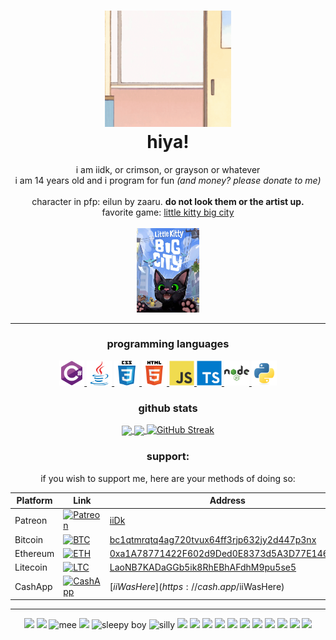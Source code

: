 <h1 align="center"><img src="https://github.com/iiDk-the-actual/iiDk-the-actual/blob/main/byebye.gif?raw=true" width="40%"><br>hiya!</h1>
<p align="center">i am iidk, or crimson, or grayson or whatever<br>i am 14 years old and i program for fun <i>(and money? please donate to me)</i><br><br>
character in pfp: eilun by zaaru. <b>do not look them or the artist up.</b><br>
favorite game: <a href="https://store.steampowered.com/app/1177980/Little_Kitty_Big_City/">little kitty big city<br><br><img src="https://github.com/iiDk-the-actual/iiDk-the-actual/blob/main/lkbc.jpg?raw=true" width="20%"></a></p>

---

<h3 align="center">programming languages</h3>  
<p align="center">  
  <a href="https://www.w3schools.com/cs/" target="_blank" rel="noreferrer">  
    <img src="https://raw.githubusercontent.com/devicons/devicon/master/icons/csharp/csharp-original.svg" alt="csharp" width="40" height="40"/>  
  </a>  
  <a href="https://www.java.com" target="_blank" rel="noreferrer">  
    <img src="https://raw.githubusercontent.com/devicons/devicon/master/icons/java/java-original.svg" alt="java" width="40" height="40"/>  
  </a>  
  <a href="https://www.w3schools.com/css/" target="_blank" rel="noreferrer">  
    <img src="https://raw.githubusercontent.com/devicons/devicon/master/icons/css3/css3-original-wordmark.svg" alt="css3" width="40" height="40"/>  
  </a>  
  <a href="https://www.w3.org/html/" target="_blank" rel="noreferrer">  
    <img src="https://raw.githubusercontent.com/devicons/devicon/master/icons/html5/html5-original-wordmark.svg" alt="html5" width="40" height="40"/>  
  </a>  
  <a href="https://developer.mozilla.org/en-US/docs/Web/JavaScript" target="_blank" rel="noreferrer">  
    <img src="https://raw.githubusercontent.com/devicons/devicon/master/icons/javascript/javascript-original.svg" alt="javascript" width="40" height="40"/>  
  </a>  
  <a href="https://www.typescriptlang.org/" target="_blank" rel="noreferrer">  
    <img src="https://raw.githubusercontent.com/devicons/devicon/master/icons/typescript/typescript-original.svg" alt="typescript" width="40" height="40"/>  
  </a>  
  <a href="https://nodejs.org" target="_blank" rel="noreferrer">  
    <img src="https://raw.githubusercontent.com/devicons/devicon/master/icons/nodejs/nodejs-original-wordmark.svg" alt="nodejs" width="40" height="40"/>  
  </a>  
  <a href="https://www.python.org" target="_blank" rel="noreferrer">  
    <img src="https://raw.githubusercontent.com/devicons/devicon/master/icons/python/python-original.svg" alt="python" width="40" height="40"/>  
  </a>  
</p>  

<h3 align="center">github stats</h3>
<p align="center">  
  <a href="https://github.com/anuraghazra/github-readme-stats">
    <img height=170 align="center" src="https://github-readme-stats.vercel.app/api/top-langs?username=iiDk-the-actual&layout=compact&langs_count=8" />
  </a>
  <a href="https://github.com/anuraghazra/github-readme-stats">
    <img height=180 align="center" src="https://github-readme-stats.vercel.app/api?username=iiDk-the-actual" />
  </a>
  <a href="https://git.io/streak-stats"><img src="https://github-readme-streak-stats.herokuapp.com?user=iiDk-the-actual" alt="GitHub Streak" /></a>
</p>

<h3 align="center">support:</h3>
<p align="center">  
  if you wish to support me, here are your methods of doing so:
  
  | Platform   | Link | Address |
  |------------|------|---------|
  | Patreon    | [![Patreon](https://img.shields.io/badge/Patreon-iiDk-orange?style=for-the-badge&logo=patreon)](https://www.patreon.com/iiDk) | [iiDk](https://www.patreon.com/iiDk) |
  | Bitcoin    | [![BTC](https://img.shields.io/badge/Bitcoin-Donate-yellow?style=for-the-badge&logo=bitcoin)](bitcoin:bc1qtmrqtq4ag720tvux64ff3rjp632jy2d447p3nx) | [bc1qtmrqtq4ag720tvux64ff3rjp632jy2d447p3nx](bitcoin:bc1qtmrqtq4ag720tvux64ff3rjp632jy2d447p3nx) |
  | Ethereum   | [![ETH](https://img.shields.io/badge/Ethereum-Donate-blue?style=for-the-badge&logo=ethereum)](ethereum:0xa1A78771422F602d9Ded0E8373d5A3D77E146877) | [0xa1A78771422F602d9Ded0E8373d5A3D77E146877](ethereum:0xa1A78771422F602d9Ded0E8373d5A3D77E146877) |
  | Litecoin   | [![LTC](https://img.shields.io/badge/Litecoin-Donate-lightgrey?style=for-the-badge&logo=litecoin)](litecoin:LaoNB7KADaGGb5ik8RhEBhAFdhM9pu5se5) | [LaoNB7KADaGGb5ik8RhEBhAFdhM9pu5se5](litecoin:LaoNB7KADaGGb5ik8RhEBhAFdhM9pu5se5) |
  | CashApp    | [![CashApp](https://img.shields.io/badge/CashApp-$iiWasHere-green?style=for-the-badge&logo=cashapp)](https://cash.app/$iiWasHere) | [$iiWasHere](https://cash.app/$iiWasHere) |
</p>

---

<p align="center">
  <img src="hyper.gif" height="100">
  <img src="fennec.gif" height="100">
  <img src="pat.gif" alt="mee" height="100">
  <img src="doggy.gif" height="100">
  <img src="sleepy.gif" alt="sleepy boy" height="100">
  <img src="silly.gif" alt="silly" height="100">
  <img src="dance.gif" height="100">
  <img src="eat.gif" height="100">
  <img src="hold.gif" height="100">
  <img src="milk.gif" height="100">
  <img src="otter.gif" height="100">
  <img src="airbiscuits.gif" height="100">
  <img src="uhh.gif" height="100">
  <img src="vro.gif" height="100">
  <img src="tonguecat.gif" height="100">
  <img src="dryer.gif" height="100">
  <img src="dink.gif" height="100">
</p>
